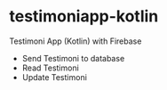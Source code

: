 # testimoniapp-kotlin
Testimoni App (Kotlin) with Firebase

- Send Testimoni to database
- Read Testimoni
- Update Testimoni
